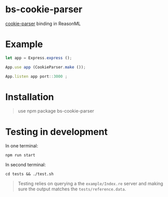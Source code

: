 # bs-cookie-parser
[cookie-parser](https://github.com/expressjs/cookie-parser) binding in ReasonML

# Example

```Javascript
let app = Express.express ();

App.use app (CookieParser.make ()); 

App.listen app port::3000 ;
```

# Installation 

> use npm package bs-cookie-parser

# Testing in development

In one terminal:
```
npm run start
```

In second terminal:
```
cd tests && ./test.sh
```

> Testing relies on querying a the `example/Index.re` server and making sure the output matches the `tests/reference.data`.
